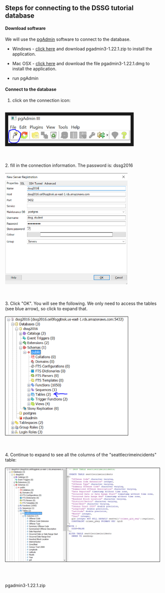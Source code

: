## Steps for connecting to the DSSG tutorial database

#### Download software
We will use the [pgAdmin](https://www.pgadmin.org/download/) software to connect to the database.

* Windows - [click here](https://www.postgresql.org/ftp/pgadmin3/release/v1.22.1/win32/) and download pgadmin3-1.22.1.zip to install the application.

* Mac OSX - [click here](https://www.postgresql.org/ftp/pgadmin3/release/v1.22.1/osx/) and download the file pgadmin3-1.22.1.dmg to install the application.

* run pgAdmin

#### Connect to the database

1. click on the connection icon:
<br><br>
<img src="images/toolbar.png" width = "400" border = "10">
<br><br><br><br>
2. fill in the connection information. The password is: dssg2016
<br><br>
<img src="images/connection.PNG" width="400"> 
<br><br><br><br>
3. Click "OK". You will see the following. We only need to access the tables (see blue arrow), so click to expand that.
<br><br>
<img src="images/dbview.png" width = "400" border = "1">
<br><br><br><br>
4. Continue to expand to see all the columns of the "seattlecrimeincidents" table:
<br><br>
<img src="images/fullView.png" width = "600" border = "1">
<br><br><br><br>

pgadmin3-1.22.1.zip
